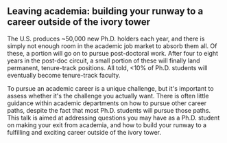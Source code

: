 ## Leaving academia: building your runway to a career outside of the ivory tower

The U.S. produces ~50,000 new Ph.D. holders each year, and there is simply not enough room in the academic job market to absorb them all.  Of these, a portion will go on to pursue post-doctoral work.  After four to eight years in the post-doc circuit, a small portion of these will finally land permanent, tenure-track positions.  All told, <10% of Ph.D. students will eventually become tenure-track faculty.

To pursue an academic career is a unique challenge, but it's important to assess whether it's the challenge you actually want.  There is often little guidance within academic departments on how to pursue other career paths, despite the fact that most Ph.D. students will pursue those paths.  This talk is aimed at addressing questions you may have as a Ph.D. student on making your exit from academia, and how to build your runway to a fulfilling and exciting career outside of the ivory tower.
